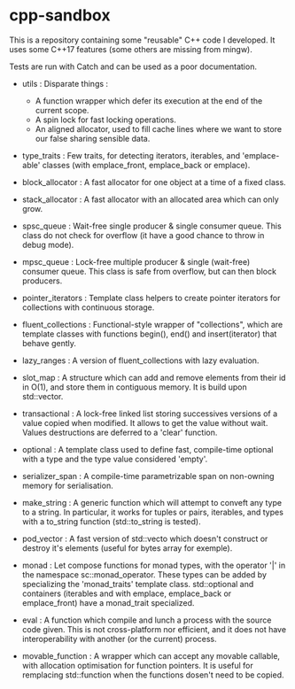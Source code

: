 
# cpp-sandbox

This is a repository containing some "reusable" C++ code I developed.
It uses some C++17 features (some others are missing from mingw). 

Tests are run with Catch and can be used as a poor documentation.

 - utils : Disparate things :
      - A function wrapper which defer its execution at the end of the current scope.
      - A spin lock for fast locking operations.
      - An aligned allocator, used to fill cache lines where we want to store our false sharing sensible data.

 - type_traits : Few traits, for detecting iterators, iterables, and 'emplace-able' classes (with emplace_front,
                 emplace_back or emplace).
      
 - block_allocator : A fast allocator for one object at a time of a fixed class.

 - stack_allocator : A fast allocator with an allocated area which can only grow.

 - spsc_queue : Wait-free single producer & single consumer queue.
                This class do not check for overflow (it have a good chance to throw in debug mode).

 - mpsc_queue : Lock-free multiple producer & single (wait-free) consumer queue.
                This class is safe from overflow, but can then block producers.

 - pointer_iterators : Template class helpers to create pointer iterators for collections with continuous storage.
                
 - fluent_collections : Functional-style wrapper of "collections", which are template classes with functions begin(),
                        end() and insert(iterator) that behave gently.

 - lazy_ranges : A version of fluent_collections with lazy evaluation.

 - slot_map : A structure which can add and remove elements from their id in O(1), and store them in contiguous memory.
              It is build upon std::vector.
 
 - transactional : A lock-free linked list storing successives versions of a value copied when modified. It allows to
                   get the value without wait. Values destructions are deferred to a 'clear' function.

 - optional : A template class used to define fast, compile-time optional with a type and the type value considered 'empty'.

 - serializer_span : A compile-time parametrizable span on non-owning memory for serialisation.

 - make_string : A generic function which will attempt to conveft any type to a string. In particular, it works for tuples
                 or pairs, iterables, and types with a to_string function (std::to_string is tested).

 - pod_vector : A fast version of std::vecto which doesn't construct or destroy it's elements (useful for bytes array for
                exemple).

 - monad : Let compose functions for monad types, with the operator '|' in the namespace sc::monad_operator. These types
           can be added by specializing the 'monad_traits' template class. std::optional and containers (iterables and with
           emplace, emplace_back or emplace_front) have a monad_trait specialized.

 - eval : A function which compile and lunch a process with the source code given. This is not cross-platform nor
          efficient, and it does not have interoperability with another (or the current) process.

 - movable_function : A wrapper which can accept any movable callable, with allocation optimisation for function pointers.
                      It is useful for remplacing std::function when the functions dosen't need to be copied.
